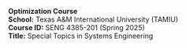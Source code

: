 **Optimization Course**  <br>
**School:** Texas A&M International University (TAMIU)  <br>
**Course ID:** SENG 4385-201 (Spring 2025)    <br>
**Title:** Special Topics in Systems Engineering  <br>
